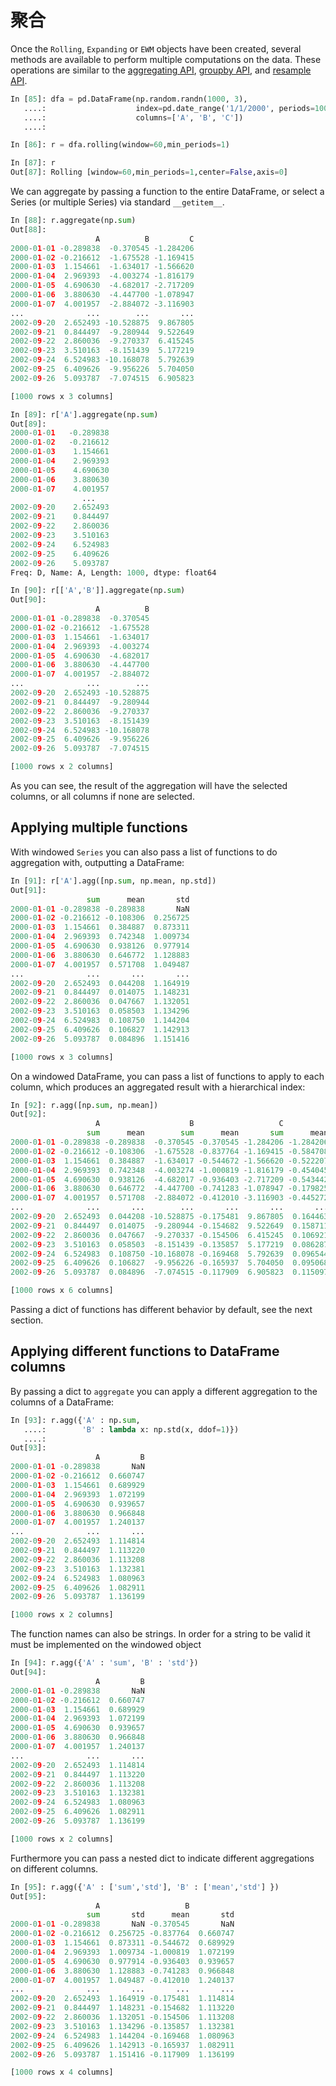 # 聚合

Once the ``Rolling``, ``Expanding`` or ``EWM`` objects have been created, several methods are available to perform multiple computations on the data. These operations are similar to the [aggregating API](http://pandas.pydata.org/pandas-docs/stable/basics.html#basics-aggregate), [groupby API](http://pandas.pydata.org/pandas-docs/stable/groupby.html#groupby-aggregate), and [resample API](http://pandas.pydata.org/pandas-docs/stable/timeseries.html#timeseries-aggregate).

```python
In [85]: dfa = pd.DataFrame(np.random.randn(1000, 3),
   ....:                    index=pd.date_range('1/1/2000', periods=1000),
   ....:                    columns=['A', 'B', 'C'])
   ....: 

In [86]: r = dfa.rolling(window=60,min_periods=1)

In [87]: r
Out[87]: Rolling [window=60,min_periods=1,center=False,axis=0]
```

We can aggregate by passing a function to the entire DataFrame, or select a Series (or multiple 
Series) via standard ``__getitem__``.

```python
In [88]: r.aggregate(np.sum)
Out[88]: 
                   A          B         C
2000-01-01 -0.289838  -0.370545 -1.284206
2000-01-02 -0.216612  -1.675528 -1.169415
2000-01-03  1.154661  -1.634017 -1.566620
2000-01-04  2.969393  -4.003274 -1.816179
2000-01-05  4.690630  -4.682017 -2.717209
2000-01-06  3.880630  -4.447700 -1.078947
2000-01-07  4.001957  -2.884072 -3.116903
...              ...        ...       ...
2002-09-20  2.652493 -10.528875  9.867805
2002-09-21  0.844497  -9.280944  9.522649
2002-09-22  2.860036  -9.270337  6.415245
2002-09-23  3.510163  -8.151439  5.177219
2002-09-24  6.524983 -10.168078  5.792639
2002-09-25  6.409626  -9.956226  5.704050
2002-09-26  5.093787  -7.074515  6.905823

[1000 rows x 3 columns]

In [89]: r['A'].aggregate(np.sum)
Out[89]: 
2000-01-01   -0.289838
2000-01-02   -0.216612
2000-01-03    1.154661
2000-01-04    2.969393
2000-01-05    4.690630
2000-01-06    3.880630
2000-01-07    4.001957
                ...   
2002-09-20    2.652493
2002-09-21    0.844497
2002-09-22    2.860036
2002-09-23    3.510163
2002-09-24    6.524983
2002-09-25    6.409626
2002-09-26    5.093787
Freq: D, Name: A, Length: 1000, dtype: float64

In [90]: r[['A','B']].aggregate(np.sum)
Out[90]: 
                   A          B
2000-01-01 -0.289838  -0.370545
2000-01-02 -0.216612  -1.675528
2000-01-03  1.154661  -1.634017
2000-01-04  2.969393  -4.003274
2000-01-05  4.690630  -4.682017
2000-01-06  3.880630  -4.447700
2000-01-07  4.001957  -2.884072
...              ...        ...
2002-09-20  2.652493 -10.528875
2002-09-21  0.844497  -9.280944
2002-09-22  2.860036  -9.270337
2002-09-23  3.510163  -8.151439
2002-09-24  6.524983 -10.168078
2002-09-25  6.409626  -9.956226
2002-09-26  5.093787  -7.074515

[1000 rows x 2 columns]
```

As you can see, the result of the aggregation will have the selected columns, or all columns if none are selected.

## Applying multiple functions

With windowed ``Series`` you can also pass a list of functions to do aggregation with, outputting a DataFrame:

```python
In [91]: r['A'].agg([np.sum, np.mean, np.std])
Out[91]: 
                 sum      mean       std
2000-01-01 -0.289838 -0.289838       NaN
2000-01-02 -0.216612 -0.108306  0.256725
2000-01-03  1.154661  0.384887  0.873311
2000-01-04  2.969393  0.742348  1.009734
2000-01-05  4.690630  0.938126  0.977914
2000-01-06  3.880630  0.646772  1.128883
2000-01-07  4.001957  0.571708  1.049487
...              ...       ...       ...
2002-09-20  2.652493  0.044208  1.164919
2002-09-21  0.844497  0.014075  1.148231
2002-09-22  2.860036  0.047667  1.132051
2002-09-23  3.510163  0.058503  1.134296
2002-09-24  6.524983  0.108750  1.144204
2002-09-25  6.409626  0.106827  1.142913
2002-09-26  5.093787  0.084896  1.151416

[1000 rows x 3 columns]
```

On a windowed DataFrame, you can pass a list of functions to apply to each column, which produces an aggregated result with a hierarchical index:

```python
In [92]: r.agg([np.sum, np.mean])
Out[92]: 
                   A                    B                   C          
                 sum      mean        sum      mean       sum      mean
2000-01-01 -0.289838 -0.289838  -0.370545 -0.370545 -1.284206 -1.284206
2000-01-02 -0.216612 -0.108306  -1.675528 -0.837764 -1.169415 -0.584708
2000-01-03  1.154661  0.384887  -1.634017 -0.544672 -1.566620 -0.522207
2000-01-04  2.969393  0.742348  -4.003274 -1.000819 -1.816179 -0.454045
2000-01-05  4.690630  0.938126  -4.682017 -0.936403 -2.717209 -0.543442
2000-01-06  3.880630  0.646772  -4.447700 -0.741283 -1.078947 -0.179825
2000-01-07  4.001957  0.571708  -2.884072 -0.412010 -3.116903 -0.445272
...              ...       ...        ...       ...       ...       ...
2002-09-20  2.652493  0.044208 -10.528875 -0.175481  9.867805  0.164463
2002-09-21  0.844497  0.014075  -9.280944 -0.154682  9.522649  0.158711
2002-09-22  2.860036  0.047667  -9.270337 -0.154506  6.415245  0.106921
2002-09-23  3.510163  0.058503  -8.151439 -0.135857  5.177219  0.086287
2002-09-24  6.524983  0.108750 -10.168078 -0.169468  5.792639  0.096544
2002-09-25  6.409626  0.106827  -9.956226 -0.165937  5.704050  0.095068
2002-09-26  5.093787  0.084896  -7.074515 -0.117909  6.905823  0.115097

[1000 rows x 6 columns]
```

Passing a dict of functions has different behavior by default, see the next section.

## Applying different functions to DataFrame columns

By passing a dict to ``aggregate`` you can apply a different aggregation to the columns of a DataFrame:

```python
In [93]: r.agg({'A' : np.sum,
   ....:        'B' : lambda x: np.std(x, ddof=1)})
   ....: 
Out[93]: 
                   A         B
2000-01-01 -0.289838       NaN
2000-01-02 -0.216612  0.660747
2000-01-03  1.154661  0.689929
2000-01-04  2.969393  1.072199
2000-01-05  4.690630  0.939657
2000-01-06  3.880630  0.966848
2000-01-07  4.001957  1.240137
...              ...       ...
2002-09-20  2.652493  1.114814
2002-09-21  0.844497  1.113220
2002-09-22  2.860036  1.113208
2002-09-23  3.510163  1.132381
2002-09-24  6.524983  1.080963
2002-09-25  6.409626  1.082911
2002-09-26  5.093787  1.136199

[1000 rows x 2 columns]
```

The function names can also be strings. In order for a string to be valid it must be implemented on the windowed object

```python
In [94]: r.agg({'A' : 'sum', 'B' : 'std'})
Out[94]: 
                   A         B
2000-01-01 -0.289838       NaN
2000-01-02 -0.216612  0.660747
2000-01-03  1.154661  0.689929
2000-01-04  2.969393  1.072199
2000-01-05  4.690630  0.939657
2000-01-06  3.880630  0.966848
2000-01-07  4.001957  1.240137
...              ...       ...
2002-09-20  2.652493  1.114814
2002-09-21  0.844497  1.113220
2002-09-22  2.860036  1.113208
2002-09-23  3.510163  1.132381
2002-09-24  6.524983  1.080963
2002-09-25  6.409626  1.082911
2002-09-26  5.093787  1.136199

[1000 rows x 2 columns]
```

Furthermore you can pass a nested dict to indicate different aggregations on different columns.

```python
In [95]: r.agg({'A' : ['sum','std'], 'B' : ['mean','std'] })
Out[95]: 
                   A                   B          
                 sum       std      mean       std
2000-01-01 -0.289838       NaN -0.370545       NaN
2000-01-02 -0.216612  0.256725 -0.837764  0.660747
2000-01-03  1.154661  0.873311 -0.544672  0.689929
2000-01-04  2.969393  1.009734 -1.000819  1.072199
2000-01-05  4.690630  0.977914 -0.936403  0.939657
2000-01-06  3.880630  1.128883 -0.741283  0.966848
2000-01-07  4.001957  1.049487 -0.412010  1.240137
...              ...       ...       ...       ...
2002-09-20  2.652493  1.164919 -0.175481  1.114814
2002-09-21  0.844497  1.148231 -0.154682  1.113220
2002-09-22  2.860036  1.132051 -0.154506  1.113208
2002-09-23  3.510163  1.134296 -0.135857  1.132381
2002-09-24  6.524983  1.144204 -0.169468  1.080963
2002-09-25  6.409626  1.142913 -0.165937  1.082911
2002-09-26  5.093787  1.151416 -0.117909  1.136199

[1000 rows x 4 columns]
```